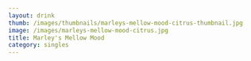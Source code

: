 ```yaml
---
layout: drink
thumb: /images/thumbnails/marleys-mellow-mood-citrus-thumbnail.jpg
image: /images/marleys-mellow-mood-citrus.jpg
title: Marley's Mellow Mood
category: singles
---
```


